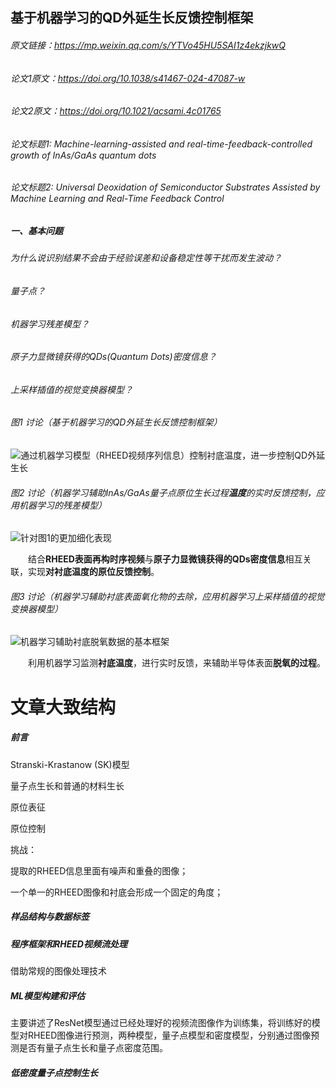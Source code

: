 ## 基于机器学习的QD外延生长反馈控制框架

###### 原文链接：https://mp.weixin.qq.com/s/YTVo45HU5SAI1z4ekzjkwQ

###### 论文1原文：https://doi.org/10.1038/s41467-024-47087-w

###### 论文2原文：https://doi.org/10.1021/acsami.4c01765

###### 论文标题1: Machine-learning-assisted and real-time-feedback-controlled growth of InAs/GaAs quantum dots

###### 论文标题2: Universal Deoxidation of Semiconductor Substrates Assisted by Machine Learning and Real-Time Feedback Control

##### 一、基本问题

###### 为什么说识别结果不会由于经验误差和设备稳定性等干扰而发生波动？

###### 量子点？

###### 机器学习残差模型？

###### 原子力显微镜获得的QDs(Quantum Dots)密度信息？

###### 上采样插值的视觉变换器模型？

###### 图1 讨论（基于机器学习的QD外延生长反馈控制框架）

![通过机器学习模型（RHEED视频序列信息）控制衬底温度，进一步控制QD外延生长](https://mmbiz.qpic.cn/mmbiz_png/Iu0iblfbxvlFia180Fppib8KNtTo4dY6BibVns7J5GeIsSnwZ4Bt3ElZbRQ8AXyRquFqokb7ODpDVIg2ibDw2MNibnDg/640?wx_fmt=png&from=appmsg&wxfrom=13&tp=wxpic)

###### 图2 讨论（机器学习辅助InAs/GaAs量子点原位生长过程**温度**的实时反馈控制，应用机器学习的残差模型）

![针对图1的更加细化表现](https://mmbiz.qpic.cn/mmbiz_png/Iu0iblfbxvlFia180Fppib8KNtTo4dY6BibV8TPQhO9xmNTznDEfSKZdsbicGU7V7mMcuXD2HdGWXff0f4AdnyicnP2g/640?wx_fmt=png&from=appmsg&tp=wxpic&wxfrom=5&wx_lazy=1&wx_co=1)

&emsp;&emsp;结合**RHEED表面再构时序视频**与**原子力显微镜获得的QDs密度信息**相互关联，实现**对衬底温度的原位反馈控制**。

###### 图3 讨论（机器学习辅助衬底表面氧化物的去除，应用机器学习上采样插值的视觉变换器模型）

![机器学习辅助衬底脱氧数据的基本框架](https://mmbiz.qpic.cn/mmbiz_png/Iu0iblfbxvlFia180Fppib8KNtTo4dY6BibVIAECatyE6RWVkZGpujPTr2Hugwfj5fkFRm9djaCibcPuoV63LBicE4Ug/640?wx_fmt=png&from=appmsg&tp=wxpic&wxfrom=5&wx_lazy=1&wx_co=1)



&emsp;&emsp;利用机器学习监测**衬底温度**，进行实时反馈，来辅助半导体表面**脱氧的过程**。



# 文章大致结构

##### 前言

Stranski-Krastanow (SK)模型

量子点生长和普通的材料生长

原位表征

原位控制



挑战：

提取的RHEED信息里面有噪声和重叠的图像；

一个单一的RHEED图像和衬底会形成一个固定的角度；



##### 样品结构与数据标签



##### 程序框架和RHEED视频流处理

借助常规的图像处理技术

##### ML模型构建和评估

主要讲述了ResNet模型通过已经处理好的视频流图像作为训练集，将训练好的模型对RHEED图像进行预测，两种模型，量子点模型和密度模型，分别通过图像预测是否有量子点生长和量子点密度范围。

##### 低密度量子点控制生长

